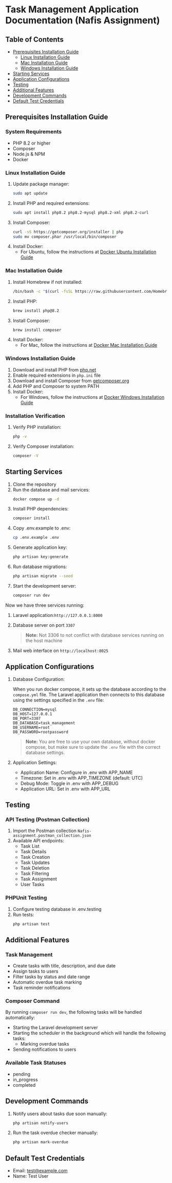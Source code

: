 # Task Management Application Documentation (Nafis Assignment)

## Table of Contents

-   [Prerequisites Installation Guide](#prerequisites-installation-guide)
    -   [Linux Installation Guide](#linux-installation-guide)
    -   [Mac Installation Guide](#mac-installation-guide)
    -   [Windows Installation Guide](#windows-installation-guide)
-   [Starting Services](#starting-services)
-   [Application Configurations](#application-configurations)
-   [Testing](#testing)
-   [Additional Features](#additional-features)
-   [Development Commands](#development-commands)
-   [Default Test Credentials](#default-test-credentials)

## Prerequisites Installation Guide

### System Requirements

-   PHP 8.2 or higher
-   Composer
-   Node.js & NPM
-   Docker

### Linux Installation Guide

1. Update package manager:
    ```bash
    sudo apt update
    ```
2. Install PHP and required extensions:
    ```bash
    sudo apt install php8.2 php8.2-mysql php8.2-xml php8.2-curl
    ```
3. Install Composer:
    ```bash
    curl -sS https://getcomposer.org/installer | php
    sudo mv composer.phar /usr/local/bin/composer
    ```
4. Install Docker:
    - For Ubuntu, follow the instructions at [Docker Ubuntu Installation Guide](https://docs.docker.com/engine/install/ubuntu/)

### Mac Installation Guide

1. Install Homebrew if not installed:
    ```bash
    /bin/bash -c "$(curl -fsSL https://raw.githubusercontent.com/Homebrew/install/HEAD/install.sh)"
    ```
2. Install PHP:
    ```bash
    brew install php@8.2
    ```
3. Install Composer:
    ```bash
    brew install composer
    ```
4. Install Docker:
    - For Mac, follow the instructions at [Docker Mac Installation Guide](https://docs.docker.com/desktop/mac/install/)

### Windows Installation Guide

1. Download and install PHP from [php.net](https://windows.php.net/download/)
2. Enable required extensions in `php.ini` file
3. Download and install Composer from [getcomposer.org](https://getcomposer.org/download/)
4. Add PHP and Composer to system PATH
5. Install Docker:
    - For Windows, follow the instructions at [Docker Windows Installation Guide](https://docs.docker.com/desktop/windows/install/)

### Installation Verification

1. Verify PHP installation:
    ```bash
    php -v
    ```
2. Verify Composer installation:
    ```bash
    composer -V
    ```

## Starting Services

1. Clone the repository
2. Run the database and mail services:
    ```bash
    docker compose up -d
    ```
4. Install PHP dependencies:
    ```bash
    composer install
    ```
5. Copy .env.example to .env:
    ```bash
    cp .env.example .env
    ```
6. Generate application key:
    ```bash
    php artisan key:generate
    ```
7. Run database migrations:
    ```bash
    php artisan migrate --seed
    ```
8. Start the development server:
    ```bash
    composer run dev
    ```
Now we have three services running:
   1. Laravel application:``http://127.0.0.1:8000``
   2. Database server on port ``3307``
      
       > **Note:**
       > Not 3306 to not conflict with database services running on the host machine
       
   4. Mail web interface on ``http://localhost:8025``  

## Application Configurations

1. Database Configuration:

    When you run docker compose, it sets up the database according to the `compose.yml` file. The Laravel application then connects to this database using the settings specified in the `.env` file:

    ```
    DB_CONNECTION=mysql
    DB_HOST=127.0.0.1
    DB_PORT=3307
    DB_DATABASE=task_management
    DB_USERNAME=root
    DB_PASSWORD=rootpassword
    ```

    > **Note:**
    > You are free to use your own database, without docker compose, but make sure to update the `.env` file with the correct database settings.

2. Application Settings:
    - Application Name: Configure in .env with APP_NAME
    - Timezone: Set in .env with APP_TIMEZONE (default: UTC)
    - Debug Mode: Toggle in .env with APP_DEBUG
    - Application URL: Set in .env with APP_URL

## Testing

### API Testing (Postman Collection)

1. Import the Postman collection `Nafis-assignment.postman_collection.json`
2. Available API endpoints:
    - Task List
    - Task Details
    - Task Creation
    - Task Updates
    - Task Deletion
    - Task Filtering
    - Task Assignment
    - User Tasks

### PHPUnit Testing

1. Configure testing database in .env.testing
2. Run tests:
    ```bash
    php artisan test
    ```

## Additional Features

### Task Management

-   Create tasks with title, description, and due date
-   Assign tasks to users
-   Filter tasks by status and date range
-   Automatic overdue task marking
-   Task reminder notifications

### Composer Command

By running `composer run dev`, the following tasks will be handled automatically:

-   Starting the Laravel development server
-   Starting the scheduler in the background which will handle the following tasks:
    -   Marking overdue tasks
-   Sending notifications to users

### Available Task Statuses

-   pending
-   in_progress
-   completed

## Development Commands

1. Notify users about tasks due soon manually:

    ```bash
    php artisan notify-users
    ```

2. Run the task overdue checker manually:
    ```bash
    php artisan mark-overdue
    ```

## Default Test Credentials

-   Email: test@example.com
-   Name: Test User
